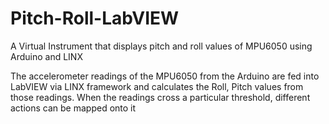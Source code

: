 # Pitch-Roll-LabVIEW
A Virtual Instrument that displays pitch and roll values of MPU6050 using Arduino and LINX

The accelerometer readings of the MPU6050 from the Arduino are fed into LabVIEW via LINX framework and calculates the Roll, Pitch values from those readings.
When the readings cross a particular threshold, different actions can be mapped onto it
